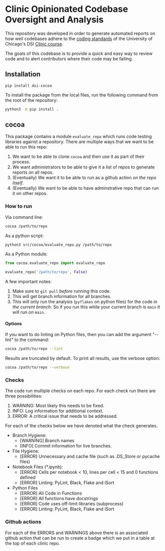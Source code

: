 # Clinic Opinionated Codebase Oversight and Analysis

This repository was developed in order to generate automated reports on how well codebases adhere to the [coding standards](https://github.com/dsi-clinic/coding-standards) of the University of Chicago's DSI [Clinic course](https://datascience.uchicago.edu/education/data-science-clinic/).

The goals of this codebase is to provide a quick and easy way to review code and to alert contributors where their code may be failing.

## Installation

```pip install dsi-cocoa```

To install the package from the local files, run the following command from the root of the repository:
```bash
python3 -m pip install .
```

## cocoa

This package contains a module `evaluate_repo` which runs code testing libraries against a repository. There are multiple ways that we want to be able to run this repo:

1. We want to be able to clone `cocoa` and then use it as part of their process.
2. We want administrators to be able to give it a list of repos to generate reports on all repos.
3. (Eventually) We want it to be able to run as a github action _on the repo itself_.
4. (Eventually) We want to be able to have adminstrative repo that can run it on other repos.

### How to run

Via command line: 
```bash
cocoa /path/to/repo
```

As a python script: 
```bash
python3 src/cocoa/evaluate_repo.py /path/to/repo
```

As a Python module:
```python
from cocoa.evaluate_repo import evaluate_repo

evaluate_repo('/path/to/repo', False)
```

A few important notes:

1. Make sure to `git pull` _before_ running this code.
1. This will get branch information for all branches.
1. This will only run the analysis (`pyflakes` on python files) for the code _in the current branch_. So if you run this while your current branch is `main` it will run on `main`.

#### Options
If you want to do linting on Python files, then you can add the argument "--lint" to the command:

```bash
cocoa /path/to/repo --lint
```

Results are truncated by default. To print all results, use the verbose option:

```bash
cocoa /path/to/repo --verbose
```

### Checks

The code run multiple checks on each repo. For each check run there are three possibilities:

1. WARNING: Most likely this needs to be fixed. 
1. INFO: Log information for additional context.
1. ERROR: A critical issue that needs to be addressed.

For each of the checks below we have denoted what the check generates.

- Branch Hygiene:
    - [WARNING] Branch names 
    - [INFO] Commit information for live branches.
- File Hygiene:
    - [ERROR] Unnecessary and cache file (such as .DS\_Store or pycache files)
- Notebook Files (*.ipynb):
    - [ERROR] Cells per notebook < 10, lines per cell < 15 and 0 functions defined
    - [ERROR] Linting: PyLint, Black, Flake and iSort
- Python Files
    - [ERROR] All Code in Functions
    - [ERROR] All functions have docstrings
    - [ERROR] Code uses off-limit libraries (subprocess)
    - [ERROR] Linting: PyLint, Black, Flake and iSort
    
### Github actions

For each of the ERRORS and WARNINGS above there is an associated github action that can be run to create a badge which we put in a table at the top of each clinic repo.

